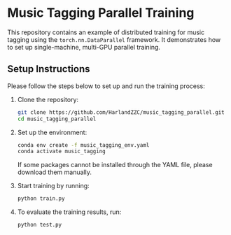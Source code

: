 # Music Tagging Parallel Training

This repository contains an example of distributed training for music tagging using the `torch.nn.DataParallel` framework. It demonstrates how to set up single-machine, multi-GPU parallel training.

## Setup Instructions

Please follow the steps below to set up and run the training process:

1. Clone the repository:

    ```bash
    git clone https://github.com/HarlandZZC/music_tagging_parallel.git
    cd music_tagging_parallel
    ```

2. Set up the environment:

    ```bash
    conda env create -f music_tagging_env.yaml
    conda activate music_tagging
    ```

    If some packages cannot be installed through the YAML file, please download them manually.

3. Start training by running:

   ```bash
   python train.py
   ```

4. To evaluate the training results, run:

   ```bash
   python test.py
   ```
